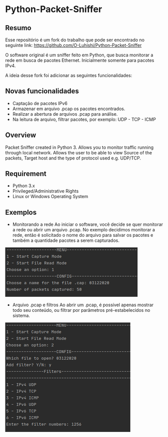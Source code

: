 # Python-Packet-Sniffer

## Resumo

Esse repositório é um fork do trabalho que pode ser encontrado no seguinte link: 
https://github.com/O-Luhishi/Python-Packet-Sniffer

O software original é um sniffer feito em Python, que busca monitorar a rede em busca de pacotes Ethernet. Inicialmente somente para pacotes IPv4.

A ideia desse fork foi adicionar as seguintes funcionalidades:

## Novas funcionalidades
  - Captação de pacotes IPv6
  - Armazenar em arquivo .pcap os pacotes encontrados.
  - Realizar a abertura de arquivos .pcap para análise.
  - Na leitura de arquivo, filtrar pacotes, por exemplo: UDP - TCP - ICMP 

## Overview

Packet Sniffer created in Python 3. Allows you to monitor traffic running through local network. Allows the user to be able to view Source of the packets, Target host and the type of protocol used e.g. UDP/TCP.

## Requirement
  - Python 3.x
  - Privileged/Administrative Rights
  - Linux or Windows Operating System


## Exemplos
  - Monitorando a rede 
  Ao iniciar o software, você decide se quer monitorar a rede ou abrir um arquivo .pcap.
  No exemplo decidimos monitorar a rede, então é solicitado o nome do arquivo para salvar os pacotes e também a quantidade pacotes a serem capturados.

  ![Alt text](images/menu_inicial.png?raw=true "Menu")

  - Arquivo .pcap e filtros
  Ao abrir um .pcap, é possível apenas mostrar todo seu conteúdo, ou filtrar por parâmetros pré-estabelecidos no sistema.

  ![Alt text](images/filters.png?raw=true "Filters")


